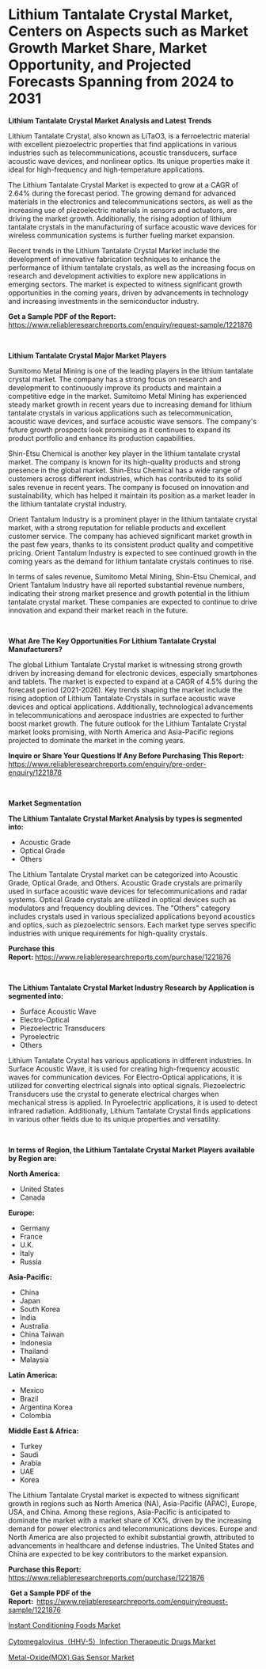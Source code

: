 <p><h1>Lithium Tantalate Crystal Market, Centers on Aspects such as Market Growth Market Share, Market Opportunity, and Projected Forecasts Spanning from 2024 to 2031</h1></p><p><strong>Lithium Tantalate Crystal Market Analysis and Latest Trends</strong></p>
<p><p>Lithium Tantalate Crystal, also known as LiTaO3, is a ferroelectric material with excellent piezoelectric properties that find applications in various industries such as telecommunications, acoustic transducers, surface acoustic wave devices, and nonlinear optics. Its unique properties make it ideal for high-frequency and high-temperature applications.</p><p>The Lithium Tantalate Crystal Market is expected to grow at a CAGR of 2.64% during the forecast period. The growing demand for advanced materials in the electronics and telecommunications sectors, as well as the increasing use of piezoelectric materials in sensors and actuators, are driving the market growth. Additionally, the rising adoption of lithium tantalate crystals in the manufacturing of surface acoustic wave devices for wireless communication systems is further fueling market expansion.</p><p>Recent trends in the Lithium Tantalate Crystal Market include the development of innovative fabrication techniques to enhance the performance of lithium tantalate crystals, as well as the increasing focus on research and development activities to explore new applications in emerging sectors. The market is expected to witness significant growth opportunities in the coming years, driven by advancements in technology and increasing investments in the semiconductor industry.</p></p>
<p><strong>Get a Sample PDF of the Report:&nbsp;</strong> <a href="https://www.reliableresearchreports.com/enquiry/request-sample/1221876">https://www.reliableresearchreports.com/enquiry/request-sample/1221876</a></p>
<p>&nbsp;</p>
<p><strong>Lithium Tantalate Crystal Major Market Players</strong></p>
<p><p>Sumitomo Metal Mining is one of the leading players in the lithium tantalate crystal market. The company has a strong focus on research and development to continuously improve its products and maintain a competitive edge in the market. Sumitomo Metal Mining has experienced steady market growth in recent years due to increasing demand for lithium tantalate crystals in various applications such as telecommunication, acoustic wave devices, and surface acoustic wave sensors. The company's future growth prospects look promising as it continues to expand its product portfolio and enhance its production capabilities.</p><p>Shin-Etsu Chemical is another key player in the lithium tantalate crystal market. The company is known for its high-quality products and strong presence in the global market. Shin-Etsu Chemical has a wide range of customers across different industries, which has contributed to its solid sales revenue in recent years. The company is focused on innovation and sustainability, which has helped it maintain its position as a market leader in the lithium tantalate crystal industry.</p><p>Orient Tantalum Industry is a prominent player in the lithium tantalate crystal market, with a strong reputation for reliable products and excellent customer service. The company has achieved significant market growth in the past few years, thanks to its consistent product quality and competitive pricing. Orient Tantalum Industry is expected to see continued growth in the coming years as the demand for lithium tantalate crystals continues to rise.</p><p>In terms of sales revenue, Sumitomo Metal Mining, Shin-Etsu Chemical, and Orient Tantalum Industry have all reported substantial revenue numbers, indicating their strong market presence and growth potential in the lithium tantalate crystal market. These companies are expected to continue to drive innovation and expand their market reach in the future.</p></p>
<p>&nbsp;</p>
<p><strong>What Are The Key Opportunities For Lithium Tantalate Crystal Manufacturers?</strong></p>
<p><p>The global Lithium Tantalate Crystal market is witnessing strong growth driven by increasing demand for electronic devices, especially smartphones and tablets. The market is expected to expand at a CAGR of 4.5% during the forecast period (2021-2026). Key trends shaping the market include the rising adoption of Lithium Tantalate Crystals in surface acoustic wave devices and optical applications. Additionally, technological advancements in telecommunications and aerospace industries are expected to further boost market growth. The future outlook for the Lithium Tantalate Crystal market looks promising, with North America and Asia-Pacific regions projected to dominate the market in the coming years.</p></p>
<p><strong>Inquire or Share Your Questions If Any Before Purchasing This Report:</strong> <a href="https://www.reliableresearchreports.com/enquiry/pre-order-enquiry/1221876">https://www.reliableresearchreports.com/enquiry/pre-order-enquiry/1221876</a></p>
<p>&nbsp;</p>
<p><strong>Market Segmentation</strong></p>
<p><strong>The Lithium Tantalate Crystal Market Analysis by types is segmented into:</strong></p>
<p><ul><li>Acoustic Grade</li><li>Optical Grade</li><li>Others</li></ul></p>
<p><p>The Lithium Tantalate Crystal market can be categorized into Acoustic Grade, Optical Grade, and Others. Acoustic Grade crystals are primarily used in surface acoustic wave devices for telecommunications and radar systems. Optical Grade crystals are utilized in optical devices such as modulators and frequency doubling devices. The "Others" category includes crystals used in various specialized applications beyond acoustics and optics, such as piezoelectric sensors. Each market type serves specific industries with unique requirements for high-quality crystals.</p></p>
<p><strong>Purchase this Report:&nbsp;</strong><a href="https://www.reliableresearchreports.com/purchase/1221876">https://www.reliableresearchreports.com/purchase/1221876</a></p>
<p>&nbsp;</p>
<p><strong>The Lithium Tantalate Crystal Market Industry Research by Application is segmented into:</strong></p>
<p><ul><li>Surface Acoustic Wave</li><li>Electro-Optical</li><li>Piezoelectric Transducers</li><li>Pyroelectric</li><li>Others</li></ul></p>
<p><p>Lithium Tantalate Crystal has various applications in different industries. In Surface Acoustic Wave, it is used for creating high-frequency acoustic waves for communication devices. For Electro-Optical applications, it is utilized for converting electrical signals into optical signals. Piezoelectric Transducers use the crystal to generate electrical charges when mechanical stress is applied. In Pyroelectric applications, it is used to detect infrared radiation. Additionally, Lithium Tantalate Crystal finds applications in various other fields due to its unique properties and versatility.</p></p>
<p>&nbsp;</p>
<p><strong>In terms of Region, the Lithium Tantalate Crystal Market Players available by Region are:</strong></p>
<p>
    <p> <strong> North America: </strong>
        <ul>
            <li>United States</li>
            <li>Canada</li>
        </ul>
        </p> 
    <p> <strong> Europe: </strong>
        <ul>
            <li>Germany</li>
            <li>France</li>
            <li>U.K.</li>
            <li>Italy</li>
            <li>Russia</li>
        </ul>
        </p> 
    <p> <strong> Asia-Pacific: </strong>
        <ul>
            <li>China</li>
            <li>Japan</li>
            <li>South Korea</li>
            <li>India</li>
            <li>Australia</li>
            <li>China Taiwan</li>
            <li>Indonesia</li>
            <li>Thailand</li>
            <li>Malaysia</li>
        </ul>
        </p> 
    <p> <strong> Latin America: </strong>
        <ul>
            <li>Mexico</li>
            <li>Brazil</li>
            <li>Argentina Korea</li>
            <li>Colombia</li>
        </ul>
        </p> 
    <p> <strong> Middle East & Africa: </strong>
        <ul>
            <li>Turkey</li>
            <li>Saudi</li>
            <li>Arabia</li>
            <li>UAE</li>
            <li>Korea</li>
        </ul>
    </p>
    </p>
<p><p>The Lithium Tantalate Crystal market is expected to witness significant growth in regions such as North America (NA), Asia-Pacific (APAC), Europe, USA, and China. Among these regions, Asia-Pacific is anticipated to dominate the market with a market share of XX%, driven by the increasing demand for power electronics and telecommunications devices. Europe and North America are also projected to exhibit substantial growth, attributed to advancements in healthcare and defense industries. The United States and China are expected to be key contributors to the market expansion.</p></p>
<p><strong>Purchase this Report: </strong><a href="https://www.reliableresearchreports.com/purchase/1221876">https://www.reliableresearchreports.com/purchase/1221876</a></p>
<p>&nbsp;<strong>Get a Sample PDF of the Report:&nbsp;&nbsp;</strong><a href="https://www.reliableresearchreports.com/enquiry/request-sample/1221876">https://www.reliableresearchreports.com/enquiry/request-sample/1221876</a></p>
<p><strong></strong></p>
<p><p><a href="https://view.publitas.com/reportprime-1/instant-conditioning-foods-market-provides-a-comprehensive-analysis-including-a-macro-overview-of-the-market-as-well-as-micro-details-such-as-market-size-and-competitive-landscape/">Instant Conditioning Foods Market</a></p><p><a href="https://view.publitas.com/reportprime-1/cytomegalovirus-hhv-5-infection-therapeutic-drugs-market-size-evaluating-its-market-trends-growth-and-projections-2023-2030/">Cytomegalovirus（HHV-5）Infection Therapeutic Drugs Market</a></p><p><a href="https://view.publitas.com/reportprime-1/metal-oxide-mox-gas-sensor-market-challenges-opportunities-and-growth-drivers-and-major-market-players-forecasted-for-period-from-2023-2030/">Metal-Oxide(MOX) Gas Sensor Market</a></p></p>